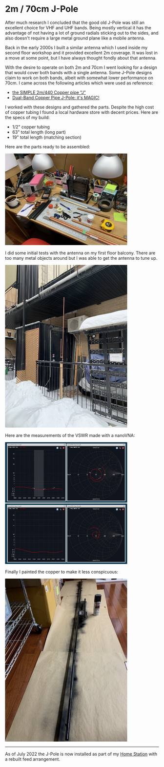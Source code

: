 # 2m / 70cm J-Pole

After much research I concluded that the good old J-Pole was still an excellent
choice for VHF and UHF bands. Being mostly vertical it has the advantage of not
having a lot of ground radials sticking out to the sides, and also doesn't
require a large metal ground plane like a mobile antenna.

Back in the early 2000s I built a similar antenna which I used inside my second
floor workshop and it provided excellent 2m coverage. It was lost in a move at
some point, but I have always thought fondly about that antenna.

With the desire to operate on both 2m and 70cm I went looking for a design
that would cover both bands with a single antenna. Some J-Pole designs claim
to work on both bands, albeit with somewhat lower performance on 70cm. I came
across the following articles which were used as reference:

- [the SIMPLE 2m/440 Copper pipe "J"](http://bluffdaleham.yolasite.com/resources/.75%20copper%20dual%20band%20J%20pole.pdf)
- [Dual-Band Copper Pipe J-Pole: it's MAGIC!](http://km4sqs.blogspot.com/2017/10/dual-band-copper-pipe-j-pole-its-magic.html)

I worked with these designs and gathered the parts. Despite the high cost of
copper tubing I found a local hardware store with decent prices. Here are
the specs of my build:

- 1/2" copper tubing
- 63" total length (long part)
- 19" total length (matching section)

Here are the parts ready to be assembled:

<img src="images/2022-02-06-jpole_parts.jpg" width="400"/>

I did some initial tests with the antenna on my first floor balcony. There are
too many metal objects around but I was able to get the antenna to tune up.

<img src="images/2022-02-06-jpole_installed.jpg" width="400"/>

Here are the measurements of the VSWR made with a nanoVNA:

<img src="images/2022-02-07-2m_sweep.png" width="400"/>

<img src="images/2022-02-07-70cm_sweep.png" width="400"/>

Finally I painted the copper to make it less conspicuous:

<img src="images/2022-02-07-jpole_paint.jpg" width="400"/>

----
As of July 2022 the J-Pole is now installed as part of my [Home Station](../HomeStation/) with
a rebuilt feed arrangement.
